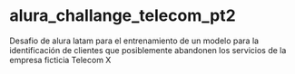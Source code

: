 # alura_challange_telecom_pt2
Desafio de alura latam para el entrenamiento de un modelo para la identificación de clientes que posiblemente abandonen los servicios de la empresa ficticia Telecom X
